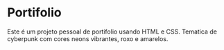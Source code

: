 # Portifolio
Este é um projeto pessoal de portifolio usando HTML e CSS.
Tematica de cyberpunk com cores neons vibrantes, roxo e amarelos.


